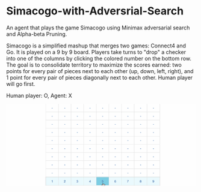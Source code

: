 # Simacogo-with-Adversrial-Search
An agent that plays the game Simacogo using Minimax adversarial search and Alpha-beta Pruning.

Simacogo is a simplified mashup that merges two games: Connect4 and Go. It is played on a 9 by 9 board. Players take turns to "drop" a checker into one of the columns by clicking the colored number on the bottom row. The goal is to consolidate territory to maximize the scores earned: two points for every pair of pieces next to each other (up, down, left, right), and 1 point for every pair of pieces diagonally next to each other. Human player will go first.

Human player: O, Agent: X

![](https://github.com/timzhang642/Simacogo-with-Adversrial-Search/blob/master/simacogo.gif)
